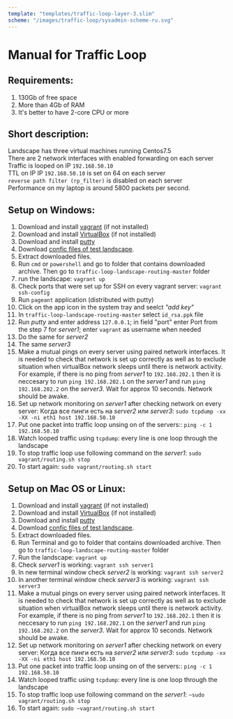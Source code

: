 ```yaml
---
template: "templates/traffic-loop-layer-3.slim"
scheme: "/images/traffic-loop/sysadmin-scheme-ru.svg"
---
```


# Manual for Traffic Loop

## Requirements:

1. 130Gb of free space
2. More than 4Gb of RAM
4. It's better to have 2-core CPU or more

## Short description:


Landscape has three virtual machines running Centos7.5  
There are 2 network interfaces with enabled forwarding  on each server  
Traffic is looped on IP `192.168.50.10`  
TTL on IP IP `192.168.50.10` is set on 64 on each server  
`reverse path filter (rp_filter)` is disabled on each server  
Performance on my laptop is around 5800 packets per second.



## Setup on Windows:

1. Download and install [vagrant](https://www.vagrantup.com/downloads.html) (if not installed)
1. Download and install [VirtualBox](https://www.virtualbox.org/wiki/Downloads) (if not installed)
2. Download and install [putty](https://www.chiark.greenend.org.uk/sgtatham/putty/latest.html)
3. Download [confic files of test landscape](https://github.com/eehah5ru/traffic-loop-landscape-routing/archive/master.zip).
3. Extract downloaded files.
4. Run `cmd` or `powershell` and go to folder that contains downloaded archive. Then go to `traffic-loop-landscape-routing-master` folder
5. run the landscape: `vagrant up`
6. Check ports that were set up for SSH on every vagrant server: `vagrant ssh-config`
7. Run `pageant` application (distributed with putty)
8. Click on the app icon in the system tray and seelct _"add key"_
9. In `traffic-loop-landscape-routing-master` select `id_rsa.ppk` file
10. Run  _putty_  and enter address `127.0.0.1`; in field "port" enter Port from the step 7 for *server1*; enter `vagrant` as username when needed
11. Do the same for *server2*
12. The same *server3*
13. Make a mutual pings on every server using paired network interfaces. It is needed to check that network is set up correctly as well as to exclude situation when virtualBox network sleeps until there is network activity. For example, if there is no ping from *server1* to `192.168.202.1` then it is neccesary to run `ping 192.168.202.1` on the *server1* and run `ping 192.168.202.2` on the *server3*. Wait for approx 10 seconds. Network should be awake.
14. Set up network monitoring on *server1* after checking network on every server: Когда все пинги есть на *server2* или *server3*: `sudo tcpdump -xx -XX -ni eth1 host 192.168.50.10`
15. Put one packet into traffic loop unsing on of the servers::	`ping -c 1 192.168.50.10`
16. Watch looped traffic using `tcpdump`: every line is one loop through the landscape
17. To stop traffic loop use following command on the *server1*: `sudo vagrant/routing.sh stop`
18. To start again: `sudo vagrant/routing.sh start`


## Setup on Mac OS or Linux:

1. Download and install [vagrant](https://www.vagrantup.com/downloads.html) (if not installed)
1. Download and install [VirtualBox](https://www.virtualbox.org/wiki/Downloads) (if not installed)
2. Download and install [putty](https://www.chiark.greenend.org.uk/sgtatham/putty/latest.html)
3. Download [confic files of test landscape](https://github.com/eehah5ru/traffic-loop-landscape-routing/archive/master.zip).
3. Extract downloaded files.
4. Run Terminal and go to folder that contains downloaded archive. Then go to `traffic-loop-landscape-routing-master` folder
5. Run the landscape: `vagrant up`
10. Check *server1* is working: `vagrant ssh server1`
11. In new terminal window check *server2* is working: `vagrant ssh server2`
12. In another terminal window check *server3* is working: `vagrant ssh server3`
13. Make a mutual pings on every server using paired network interfaces. It is needed to check that network is set up correctly as well as to exclude situation when virtualBox network sleeps until there is network activity. For example, if there is no ping from *server1* to `192.168.202.1` then it is neccesary to run `ping 192.168.202.1` on the *server1* and run `ping 192.168.202.2` on the *server3*. Wait for approx 10 seconds. Network should be awake.
14. Set up network monitoring on *server1* after checking network on every server: Когда все пинги есть на *server2* или *server3*: `sudo tcpdump -xx -XX -ni eth1 host 192.168.50.10`
15. Put one packet into traffic loop unsing on of the servers::	`ping -c 1 192.168.50.10`
16. Watch looped traffic using `tcpdump`: every line is one loop through the landscape
17. To stop traffic loop use following command on the *server1*: `~sudo vagrant/routing.sh stop`
18. To start again: `sudo ~vagrant/routing.sh start`
